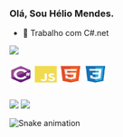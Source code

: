 ### Olá, Sou Hélio Mendes.



- 🔭 Trabalho com C#.net

<div>
  <img height="180em" src="https://github-readme-stats.vercel.app/api?username=heliomendesjr&show_icons=true&theme=dark&include_all_commits=true&count_private=true"/>
 
</div>

  
<div style="display: inline_block"><br>
    <img align="center" alt="Rafa-Csharp" height="30" width="40" src="https://raw.githubusercontent.com/devicons/devicon/master/icons/csharp/csharp-original.svg">
  <img align="center" alt="Rafa-Js" height="30" width="40" src="https://raw.githubusercontent.com/devicons/devicon/master/icons/javascript/javascript-plain.svg">
  <img align="center" alt="Rafa-HTML" height="30" width="40" src="https://raw.githubusercontent.com/devicons/devicon/master/icons/html5/html5-original.svg">
  <img align="center" alt="Rafa-CSS" height="30" width="40" src="https://raw.githubusercontent.com/devicons/devicon/master/icons/css3/css3-original.svg">
</div>
  
  ##
 
  <div>
  
  <a href = "mailto:helio.msj@outlook.com"><img src="https://img.shields.io/badge/Microsoft_Outlook-0078D4?style=for-the-badge&logo=microsoft-outlook&logoColor=white" target="_blank"></a>
  <a href="https://www.linkedin.com/in/h%C3%A9lio-mendes-saraiva-junior-412738205/" target="_blank"><img src="https://img.shields.io/badge/-LinkedIn-%230077B5?style=for-the-badge&logo=linkedin&logoColor=white" target="_blank"></a> 
</div>

![Snake animation](https://github.com/heliomendesjr/heliomendesjr/blob/output/github-contribution-grid-snake.svg)
